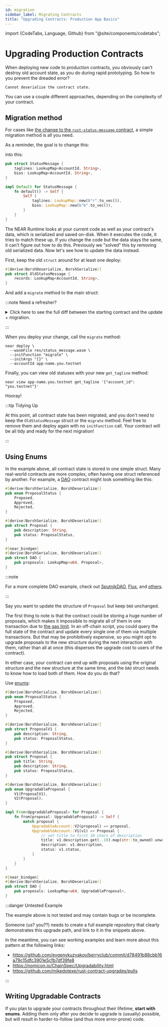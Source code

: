 ```yaml
---
id: migration
sidebar_label: Migrating Contracts
title: "Upgrading Contracts: Production App Basics"
---
```

import {CodeTabs, Language, Github} from "@site/components/codetabs";

# Upgrading Production Contracts

When deploying new code to production contracts, you obviously can't destroy old account state, as you do during rapid prototyping. So how to you prevent the dreaded error?

```
Cannot deserialize the contract state.
```

You can use a couple different approaches, depending on the complexity of your contract.

## Migration method

For cases like [the change to the `rust-status-message` contract](https://github.com/near-examples/rust-status-message/commit/a39e1fc55ee018b631e3304ba6f0884b7558873e), a simple migration method is all you need.

As a reminder, the goal is to change this:

<CodeTabs>
  <Language value="🦀 Rust" language="rust">
    <Github fname="lib.rs"
            url="https://github.com/near-examples/rust-status-message/blob/b5fa6f2a30559d56a3a3ea52da8c26c5d3907606/src/lib.rs" start="7" end="17"/>
  </Language>
</CodeTabs>

into this:

```rust
pub struct StatusMessage {
    taglines: LookupMap<AccountId, String>,
    bios: LookupMap<AccountId, String>,
}

impl Default for StatusMessage {
    fn default() -> Self {
        Self {
            taglines: LookupMap::new(b"r".to_vec()),
            bios: LookupMap::new(b"b".to_vec()),
        }
    }
}
```

The NEAR Runtime looks at your current code as well as your contract's data, which is serialized and saved on-disk. When it executes the code, it tries to match these up. If you change the code but the data stays the same, it can't figure out how to do this. Previously we "solved" this by removing old serialized data. Now let's see how to update the data instead.

First, keep the old `struct` around for at least one deploy:

```rust
#[derive(BorshDeserialize, BorshSerialize)]
pub struct OldStatusMessage {
    records: LookupMap<AccountId, String>,
}

```

And add a `migrate` method to the main struct:

<CodeTabs>
  <Language value="🦀 Rust" language="rust">
    <Github fname="lib.rs"
            url="https://github.com/near-examples/rust-status-message/blob/7f6afcc5ce414271fdf9bc750f666c062a6d697e/src/lib.rs" start="48" end="56"/>
  </Language>
</CodeTabs>

:::note Need a refresher?

<details>
<summary>Click here to see the full diff between the starting contract and the update + migration.</summary>

```diff
+#[derive(BorshDeserialize, BorshSerialize)]
+pub struct OldStatusMessage {
+    records: LookupMap<String, String>,
+}
+
 #[near_bindgen]
 #[derive(BorshDeserialize, BorshSerialize)]
 pub struct StatusMessage {
-    records: LookupMap<String, String>,
+    taglines: LookupMap<String, String>,
+    bios: LookupMap<String, String>,
 }
 
 impl Default for StatusMessage {
     fn default() -> Self {
         Self {
-            records: LookupMap::new(b"r".to_vec()),
+            taglines: LookupMap::new(b"r".to_vec()),
+            bios: LookupMap::new(b"b".to_vec()),
         }
     }
 }
 
 #[near_bindgen]
 impl StatusMessage {
-    pub fn set_status(&mut self, message: String) {
+    pub fn set_tagline(&mut self, message: String) {
         let account_id = env::signer_account_id();
-        self.records.insert(&account_id, &message);
+        self.taglines.insert(&account_id, &message);
+    }
+
+    pub fn get_tagline(&self, account_id: String) -> Option<String> {
+        return self.taglines.get(&account_id);
     }

-    pub fn get_status(&self, account_id: String) -> Option<String> {
-        return self.records.get(&account_id);
+    pub fn set_bio(&mut self, message: String) {
+        let account_id = env::signer_account_id();
+        self.bios.insert(&account_id, &message);
+    }
+
+    pub fn get_bio(&self, account_id: String) -> Option<String> {
+        return self.bios.get(&account_id);
+    }
+
+    #[private]
+    #[init(ignore_state)]
+    pub fn migrate() -> Self {
+        let old_state: OldStatusMessage = env::state_read().expect("failed");
+        Self {
+            taglines: old_state.records,
+            bios: LookupMap::new(b"b".to_vec()),
+        }
     }
 }
```

</details>

:::

When you deploy your change, call the `migrate` method:

    near deploy \
      --wasmFile res/status_message.wasm \
      --initFunction "migrate" \
      --initArgs "{}" \
      --accountId app-name.you.testnet

Finally, you can view old statuses with your new `get_tagline` method:

    near view app-name.you.testnet get_tagline '{"account_id": "you.testnet"}'

Hooray!

:::tip Tidying Up

At this point, all contract state has been migrated, and you don't need to keep the `OldStatusMessage` struct or the `migrate` method. Feel free to remove them and deploy again with no `initFunction` call. Your contract will be all tidy and ready for the next migration!

:::

## Using Enums

In the example above, all contract state is stored in one simple struct. Many real-world contracts are more complex, often having one struct referenced by another. For example, a [DAO](https://whiteboardcrypto.com/what-is-a-dao/) contract might look something like this:

```rust
#[derive(BorshSerialize, BorshDeserialize)]
pub enum ProposalStatus {
    Proposed,
    Approved,
    Rejected,
}

#[derive(BorshSerialize, BorshDeserialize)]
pub struct Proposal {
    pub description: String,
    pub status: ProposalStatus,
}

#[near_bindgen]
#[derive(BorshSerialize, BorshDeserialize)]
pub struct DAO {
    pub proposals: LookupMap<u64, Proposal>,
}
```

:::note

For a more complete DAO example, check out [SputnikDAO](https://github.com/near-daos/sputnik-dao-contract/blob/317ea4fb1e6eac8064ef29a78054b0586a3406c3/sputnikdao2/src/lib.rs), [Flux](https://github.com/fluxprotocol/amm/blob/3def886a7fbd2df4ba28e18f67e6ab12cd2eee0b/dao/src/lib.rs), and [others](https://github.com/search?q=near+dao).

:::

Say you want to update the structure of `Proposal` but keep `DAO` unchanged.

The first thing to note is that the contract could be storing a huge number of proposals, which makes it impossible to migrate all of them in one transaction due to [the gas limit](https://docs.near.org/concepts/basics/transactions/gas#thinking-in-gas). In an off-chain script, you could query the full state of the contract and update every single one of them via multiple transactions. But that may be prohibitively expensive, so you might opt to upgrade proposals to the new structure during the next interaction with them, rather than all at once (this disperses the upgrade cost to users of the contract).

In either case, your contract can end up with proposals using the original structure and the new structure at the same time, and the `DAO` struct needs to know how to load both of them. How do you do that?

Use [enums](https://doc.rust-lang.org/book/ch06-00-enums.html):

```rust
#[derive(BorshSerialize, BorshDeserialize)]
pub enum ProposalStatus {
    Proposed,
    Approved,
    Rejected,
}

#[derive(BorshSerialize, BorshDeserialize)]
pub struct ProposalV1 {
    pub description: String,
    pub status: ProposalStatus,
}

#[derive(BorshSerialize, BorshDeserialize)]
pub struct Proposal {
    pub title: String,
    pub description: String,
    pub status: ProposalStatus,
}

#[derive(BorshSerialize, BorshDeserialize)]
pub enum UpgradableProposal {
    V1(ProposalV1),
    V2(Proposal),
}

impl From<UpgradableProposal> for Proposal {
    fn from(proposal: UpgradableProposal) -> Self {
        match proposal {
            UpgradableAccount::V2(proposal) => proposal,
            UpgradableAccount::V1(v1) => Proposal {
                // set title to first 10 chars of description
                title: v1.description.get(..10).map(str::to_owned).unwrap_or_default(),
                description: v1.description,
                status: v1.status,
            }
        }
    }
}

#[near_bindgen]
#[derive(BorshSerialize, BorshDeserialize)]
pub struct DAO {
    pub proposals: LookupMap<u64, UpgradableProposal>,
}
```

:::danger Untested Example

The example above is not tested and may contain bugs or be incomplete.

Someone (us? you??) needs to create a full example repository that clearly demonstrates this upgrade path, and link to it in the snippets above.

In the meantime, you can see working examples and learn more about this pattern at the following links:

* https://github.com/evgenykuzyakov/berryclub/commit/d78491b88cbb16a79c15dfc3901e5cfb7df39fe8
* https://nomicon.io/ChainSpec/Upgradability.html
* https://github.com/mikedotexe/rust-contract-upgrades/pulls

:::


## Writing Upgradable Contracts

If you plan to upgrade your contracts throughout their lifetime, **start with enums**. Adding them only after you decide to upgrade is (usually) possible, but will result in harder-to-follow (and thus more error-prone) code.
